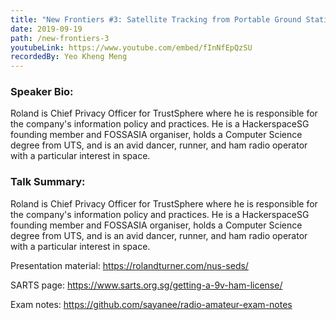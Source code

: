 ```yaml
---
title: "New Frontiers #3: Satellite Tracking from Portable Ground Stations"
date: 2019-09-19
path: /new-frontiers-3
youtubeLink: https://www.youtube.com/embed/fInNfEpQzSU
recordedBy: Yeo Kheng Meng
---
```


### Speaker Bio:

Roland is Chief Privacy Officer for TrustSphere where he is responsible for the company's information policy and practices. He is a HackerspaceSG founding member and FOSSASIA organiser, holds a Computer Science degree from UTS, and is an avid dancer, runner, and ham radio operator with a particular interest in space.

### Talk Summary:

Roland is Chief Privacy Officer for TrustSphere where he is responsible for the company's information policy and practices. He is a HackerspaceSG founding member and FOSSASIA organiser, holds a Computer Science degree from UTS, and is an avid dancer, runner, and ham radio operator with a particular interest in space.

Presentation material: <https://rolandturner.com/nus-seds/>

SARTS page: <https://www.sarts.org.sg/getting-a-9v-ham-license/>

Exam notes: <https://github.com/sayanee/radio-amateur-exam-notes>

